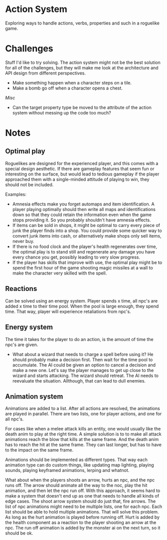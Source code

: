 # Action System

Exploring ways to handle actions, verbs, properties and such in a roguelike game.

# Challenges

Stuff I'd like to try solving. The action system might not be the best solution for all of the challenges, but they will make me look at the architecture and API design from different perspectives.

- Make something happen when a character steps on a tile.
- Make a bomb go off when a character opens a chest.

*Misc*

- Can the target property type be moved to the attribute of the action system without messing up the code too much?

# Notes

## Optimal play

Roguelikes are designed for the experienced player, and this comes with a special design aesthetic. If there are gameplay features that seem fun or interesting on the surface, but would lead to tedious gameplay if the player approached them with a single-minded attitude of playing to win, they should not be included.

Examples:

* Amnesia effects make you forget automaps and item identification. A player playing optimally should then write all maps and identifications down so that they could retain the information even when the game stops providing it. So you probably shouldn't have amnesia effects.
* If items can be sold in shops, it might be optimal to carry every piece of junk the player finds into a shop. You could provide some quicker way to convert junk items into cash, or alternatively make shops only sell items, never buy.
* If there is no food clock and the player's health regenerates over time, the optimal play is to stand still and regenerate any damage you have every chance you get, possibly leading to very slow progress.
* If the player has skills that improve with use, the optimal play might be to spend the first hour of the game shooting magic missiles at a wall to make the character very skilled with the spell.

## Reactions

Can be solved using an energy system. Player spends x time, all npc's are added x time to their time pool. When the pool is large enough, they spend time. That way, player will experience retaliations from npc's.

## Energy system

The time it takes for the player to do an action, is the amount of time the npc's are given.

- What about a wizard that needs to charge a spell before using it? He should probably make a decision first. Then wait for the time pool to accumulate. The AI could be given an option to cancel a decision and make a new one. Let's say the player manages to get up close to the wizard and starts attacking. The wizard should retreat. The AI needs to reevaluate the situation. Allthough, that can lead to dull enemies.

## Animation system

Animations are added to a list. After all actions are resolved, the animations are played in parallel. There are two lists, one for player actions, and one for all npc's. 

For cases like when a melee attack kills an entity, one would usually like the death anim to play at the right time. A simple solution is to to make all attack animations reach the blow that kills at the same frame. And the death anim has to reach the hit at the same frame. They can last longer, but has to have to the impact on the same frame.

Animations should be implemented as different types. That way each animation type can do custom things, like updating map lighting, playing sounds, playing keyframed animations, lerping and whatnot.

What about when the players shoots an arrow, hurts an npc, and the npc runs off. The arrow should animate all the way to the noc, play the hit animation, and then let the npc run off. With this approach, it seems hard to make a system that doesn't end up as one that needs to handle all kinds of edge cases. The shoot arrow system should do just that, fire arrows. The list of npc animations might need to be multiple lists, one for each npc. Each list should be able to hold multiple animations. That will solve this problem. As long as the hurt animation is played before running off. Hurt is added by the health component as a reaction to the player shooting an arrow at the npc. The run off animation is added by the monster ai on the next turn, so it should be ok.

